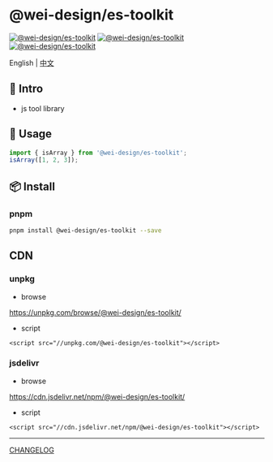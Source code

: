 # @wei-design/es-toolkit

[![@wei-design/es-toolkit](https://img.shields.io/badge/commitizen-friendly-brightgreen.svg)](http://commitizen.github.io/cz-cli)
[![@wei-design/es-toolkit](https://img.shields.io/npm/v/@wei-design/es-toolkit.svg?style=flat-square)](https://www.npmjs.org/package/@wei-design/es-toolkit)
[![@wei-design/es-toolkit](https://img.shields.io/npm/dt/@wei-design/es-toolkit)](https://www.npmjs.org/package/@wei-design/es-toolkit)

English | [中文](https://github.com/wei-design/@wei-design/es-toolkit/blob/master/readme.zh-CN.md)

## 🚀 Intro

- js tool library

## 🦄 Usage

```ts
import { isArray } from '@wei-design/es-toolkit';
isArray([1, 2, 3]);
```

## 📦 Install

### pnpm

```sh
pnpm install @wei-design/es-toolkit --save
```

## CDN

### unpkg

- browse

https://unpkg.com/browse/@wei-design/es-toolkit/

- script

```
<script src="//unpkg.com/@wei-design/es-toolkit"></script>
```

### jsdelivr

- browse

https://cdn.jsdelivr.net/npm/@wei-design/es-toolkit/

- script
 
```
<script src="//cdn.jsdelivr.net/npm/@wei-design/es-toolkit"></script>
```

---

[CHANGELOG](https://github.com/wei-design/@wei-design/es-toolkit/blob/master/packages/@wei-design/es-toolkit/CHANGELOG.md)


